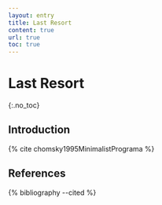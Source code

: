 ```yaml
---
layout: entry
title: Last Resort
content: true
url: true
toc: true
---
```




# Last Resort
{:.no_toc}

## Introduction

{% cite chomsky1995MinimalistPrograma %}

## References

{% bibliography --cited %}